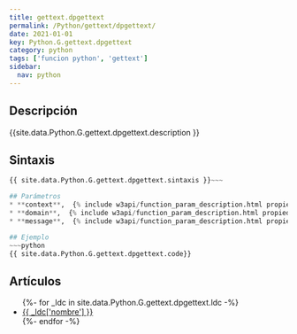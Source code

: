 ```yaml
---
title: gettext.dpgettext
permalink: /Python/gettext/dpgettext/
date: 2021-01-01
key: Python.G.gettext.dpgettext
category: python
tags: ['funcion python', 'gettext']
sidebar: 
  nav: python
---
```


## Descripción
{{site.data.Python.G.gettext.dpgettext.description }}

## Sintaxis
~~~python
{{ site.data.Python.G.gettext.dpgettext.sintaxis }}~~~

## Parámetros
* **context**,  {% include w3api/function_param_description.html propiedad=site.data.Python.G.gettext.dpgettext valor="context" %}
* **domain**,  {% include w3api/function_param_description.html propiedad=site.data.Python.G.gettext.dpgettext valor="domain" %}
* **message**,  {% include w3api/function_param_description.html propiedad=site.data.Python.G.gettext.dpgettext valor="message" %}

## Ejemplo
~~~python
{{ site.data.Python.G.gettext.dpgettext.code}}
~~~

## Artículos
<ul>
{%- for _ldc in site.data.Python.G.gettext.dpgettext.ldc -%}
   <li>
       <a href="{{_ldc['url'] }}">{{ _ldc['nombre'] }}</a>
   </li>
{%- endfor -%}
</ul>
